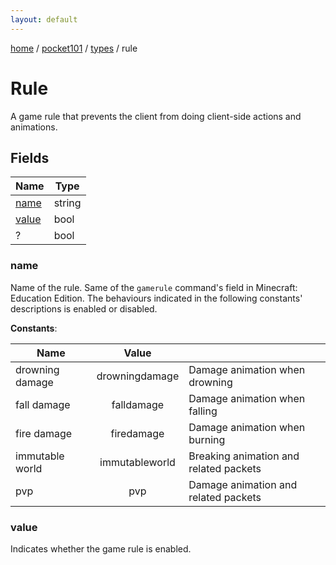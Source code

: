 ```yaml
---
layout: default
---
```


[home](/)  /  [pocket101](/protocol/pocket101)  /  [types](/protocol/pocket101/types)  /  rule

# Rule

A game rule that prevents the client from doing client-side actions and animations.

## Fields

Name | Type
---|---
[name](#name) | string
[value](#value) | bool
? | bool

### name

Name of the rule. Same of the `gamerule` command's field in Minecraft: Education Edition.
The behaviours indicated in the following constants' descriptions is enabled or disabled.

**Constants**:

Name | Value |  |
---|:---:|---
drowning damage | drowningdamage | Damage animation when drowning
fall damage | falldamage | Damage animation when falling
fire damage | firedamage | Damage animation when burning
immutable world | immutableworld | Breaking animation and related packets
pvp | pvp | Damage animation and related packets

### value

Indicates whether the game rule is enabled.
